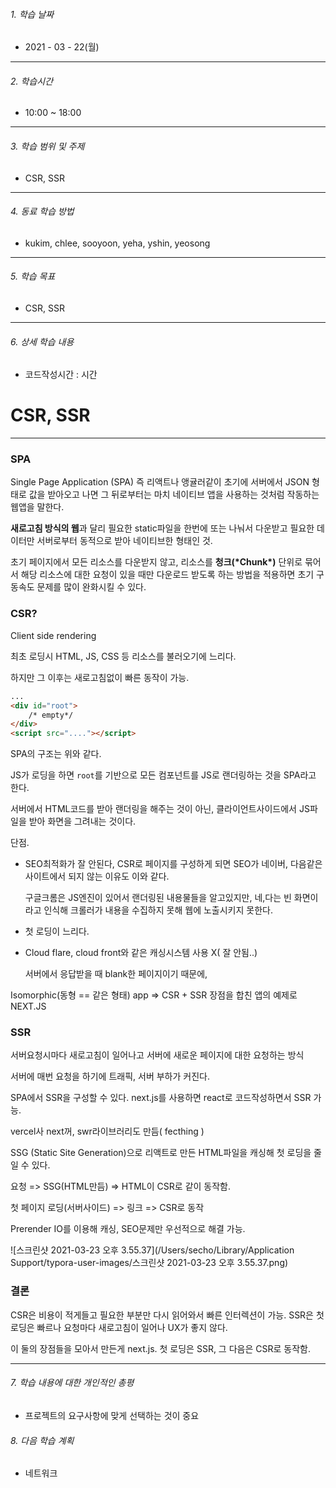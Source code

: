 

###### 1. 학습 날짜

- 2021 - 03 - 22(월)

---

###### 2. 학습시간

- 10:00 ~ 18:00

---

###### 3. 학습 범위 및 주제

- CSR, SSR

---

###### 4. 동료 학습 방법 

- kukim, chlee, sooyoon, yeha, yshin, yeosong

---

###### 5. 학습 목표 

- CSR, SSR

---

###### 6. 상세 학습 내용

- 코드작성시간 :  시간

# CSR, SSR

---



### SPA

Single Page Application (SPA) 즉 리액트나 앵귤러같이 초기에 서버에서 JSON 형태로 값을 받아오고 나면 그 뒤로부터는 마치 네이티브 앱을 사용하는 것처럼 작동하는 웹앱을 말한다.

**새로고침 방식의 웹**과 달리 필요한 static파일을 한번에 또는 나눠서 다운받고 필요한 데이터만 서버로부터 동적으로 받아 네이티브한 형태인 것.



초기 페이지에서 모든 리소스를 다운받지 않고, 리소스를 **청크(\*Chunk\*)** 단위로 묶어서 해당 리소스에 대한 요청이 있을 때만 다운로드 받도록 하는 방법을 적용하면 초기 구동속도 문제를 많이 완화시킬 수 있다.







### CSR?

Client side rendering

최초 로딩시 HTML, JS, CSS 등 리소스를 불러오기에 느리다.

하지만 그 이후는 새로고침없이 빠른 동작이 가능.

```html
...
<div id="root">
	/* empty*/
</div>
<script src="...."></script>
```

SPA의 구조는 위와 같다.

JS가 로딩을 하면 `root`를 기반으로 모든 컴포넌트를 JS로 랜더링하는 것을 SPA라고 한다.

서버에서 HTML코드를 받아 랜더링을 해주는 것이 아닌, 클라이언트사이드에서 JS파일을 받아 화면을 그려내는 것이다.

단점.

- SEO최적화가 잘 안된다,  CSR로 페이지를 구성하게 되면 SEO가 네이버, 다음같은 사이트에서 되지 않는 이유도 이와 같다.

  구글크롬은 JS엔진이 있어서 랜더링된 내용물들을 알고있지만, 네,다는 빈 화면이라고 인식해 크롤러가 내용을 수집하지 못해 웹에 노출시키지 못한다.

- 첫 로딩이 느리다.

- Cloud flare, cloud front와 같은 캐싱시스템 사용 X( 잘 안됨..)

  서버에서 응답받을 때 blank한 페이지이기 때문에,



Isomorphic(동형 == 같은 형태) app => CSR + SSR 장점을 합친 앱의 예제로 NEXT.JS



### SSR

서버요청시마다 새로고침이 일어나고 서버에 새로운 페이지에 대한 요청하는 방식

서버에 매번 요청을 하기에 트래픽, 서버 부하가 커진다.

SPA에서 SSR을 구성할 수 있다. next.js를 사용하면 react로 코드작성하면서 SSR 가능.

vercel사 next꺼, swr라이브러리도 만듬( fecthing )

SSG (Static Site Generation)으로 리액트로 만든 HTML파일을 캐싱해 첫 로딩을 줄일 수 있다.

요청 => SSG(HTML만듬) => HTML이 CSR로 같이 동작함.

첫 페이지 로딩(서버사이드) => 링크 => CSR로 동작

Prerender IO를 이용해 캐싱, SEO문제만 우선적으로 해결 가능.



![스크린샷 2021-03-23 오후 3.55.37](/Users/secho/Library/Application Support/typora-user-images/스크린샷 2021-03-23 오후 3.55.37.png)





### 결론

CSR은 비용이 적게들고 필요한 부분만 다시 읽어와서 빠른 인터렉션이 가능. SSR은 첫 로딩은 빠르나 요청마다 새로고침이 일어나 UX가 좋지 않다.

이 둘의 장점들을 모아서 만든게 next.js. 첫 로딩은 SSR, 그 다음은 CSR로 동작함.



---

###### 7. 학습 내용에 대한 개인적인 총평

- 프로젝트의 요구사항에 맞게 선택하는 것이 중요

###### 8. 다음 학습 계획

- 네트워크